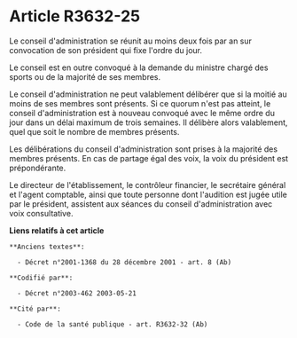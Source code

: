 # Article R3632-25

Le conseil d'administration se réunit au moins deux fois par an sur convocation de son président qui fixe l'ordre du jour.

Le conseil est en outre convoqué à la demande du ministre chargé des sports ou de la majorité de ses membres.

Le conseil d'administration ne peut valablement délibérer que si la moitié au moins de ses membres sont présents. Si ce
quorum n'est pas atteint, le conseil d'administration est à nouveau convoqué avec le même ordre du jour dans un délai maximum
de trois semaines. Il délibère alors valablement, quel que soit le nombre de membres présents.

Les délibérations du conseil d'administration sont prises à la majorité des membres présents. En cas de partage égal des
voix, la voix du président est prépondérante.

Le directeur de l'établissement, le contrôleur financier, le secrétaire général et l'agent comptable, ainsi que toute
personne dont l'audition est jugée utile par le président, assistent aux séances du conseil d'administration avec voix
consultative.

**Liens relatifs à cet article**

	**Anciens textes**:

	  - Décret n°2001-1368 du 28 décembre 2001 - art. 8 (Ab)

	**Codifié par**:

	  - Décret n°2003-462 2003-05-21

	**Cité par**:

	  - Code de la santé publique - art. R3632-32 (Ab)
